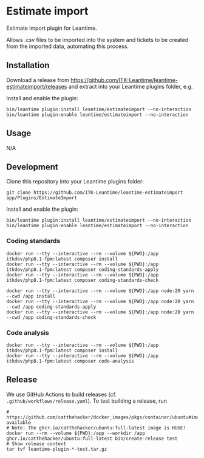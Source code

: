 # Estimate import

Estimate import plugin for Leantime.

Allows .csv files to be imported into the system and tickets to be created from the imported data, automating this process.

## Installation

Download a release from
<https://github.com/ITK-Leantime/leantime-estimateimport/releases> and extract into
your Leantime plugins folder, e.g.

Install and enable the plugin:

``` shell
bin/leantime plugin:install leantime/estimateimport --no-interaction
bin/leantime plugin:enable leantime/estimateimport --no-interaction
```

## Usage

N/A

## Development

Clone this repository into your Leantime plugins folder:

``` shell
git clone https://github.com/ITK-Leantime/leantime-estimateimport app/Plugins/EstimateImport
```

Install and enable the plugin:

``` shell
bin/leantime plugin:install leantime/estimateimport --no-interaction
bin/leantime plugin:enable leantime/estimateimport --no-interaction
```

### Coding standards

``` shell
docker run --tty --interactive --rm --volume ${PWD}:/app itkdev/php8.1-fpm:latest composer install
docker run --tty --interactive --rm --volume ${PWD}:/app itkdev/php8.1-fpm:latest composer coding-standards-apply
docker run --tty --interactive --rm --volume ${PWD}:/app itkdev/php8.1-fpm:latest composer coding-standards-check
```

```shell
docker run --tty --interactive --rm --volume ${PWD}:/app node:20 yarn --cwd /app install
docker run --tty --interactive --rm --volume ${PWD}:/app node:20 yarn --cwd /app coding-standards-apply
docker run --tty --interactive --rm --volume ${PWD}:/app node:20 yarn --cwd /app coding-standards-check
```

### Code analysis

```shell
docker run --tty --interactive --rm --volume ${PWD}:/app itkdev/php8.1-fpm:latest composer install
docker run --tty --interactive --rm --volume ${PWD}:/app itkdev/php8.1-fpm:latest composer code-analysis
```

## Release

We use GitHub Actions to build releases (cf. `.github/workflows/release.yaml`).
To test building a release, run

```shell
# https://github.com/catthehacker/docker_images/pkgs/container/ubuntu#images-available
# Note: The ghcr.io/catthehacker/ubuntu:full-latest image is HUGE!
docker run --rm --volume ${PWD}:/app --workdir /app ghcr.io/catthehacker/ubuntu:full-latest bin/create-release test
# Show release content
tar tvf leantime-plugin-*-test.tar.gz
```
